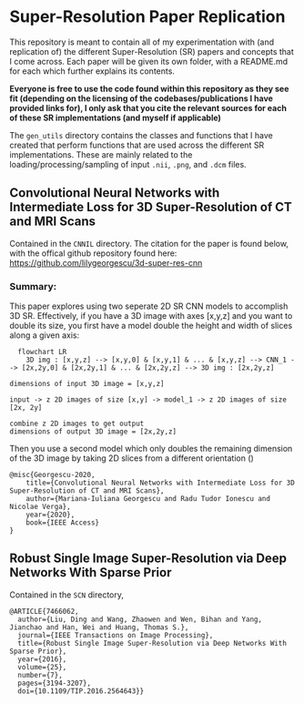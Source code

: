 # Super-Resolution Paper Replication
This repository is meant to contain all of my experimentation with (and replication of) the different Super-Resolution (SR) papers and concepts that I come across. Each paper will be given its own folder, with a README.md for each which further explains its contents.

**Everyone is free to use the code found within this repository as they see fit (depending on the licensing of the codebases/publications I have provided links for), I only ask that you cite the relevant sources for each of these SR implementations (and myself if applicable)**

The `gen_utils` directory contains the classes and functions that I have created that perform functions that are used across the different SR implementations. These are mainly related to the loading/processing/sampling of input `.nii`, `.png`, and `.dcm` files.

## Convolutional Neural Networks with Intermediate Loss for 3D Super-Resolution of CT and MRI Scans
Contained in the `CNNIL` directory. The citation for the paper is found below, with the offical github repository found here: https://github.com/lilygeorgescu/3d-super-res-cnn

### Summary: 
This paper explores using two seperate 2D SR CNN models to accomplish 3D SR. Effectively, if you have a 3D image with axes [x,y,z] and you want to double its size, you first have a model double the height and width of slices along a given axis:

```mermaid
  flowchart LR
    3D img : [x,y,z] --> [x,y,0] & [x,y,1] & ... & [x,y,z] --> CNN_1 --> [2x,2y,0] & [2x,2y,1] & ... & [2x,2y,z] --> 3D img : [2x,2y,z]
```



```
dimensions of input 3D image = [x,y,z]

input -> z 2D images of size [x,y] -> model_1 -> z 2D images of size [2x, 2y]

combine z 2D images to get output
dimensions of output 3D image = [2x,2y,z]

```
 Then you use a second model which only doubles the remaining dimension of the 3D image by taking 2D slices from a different orientation ()

```
@misc{Georgescu-2020,
    title={Convolutional Neural Networks with Intermediate Loss for 3D Super-Resolution of CT and MRI Scans},
    author={Mariana-Iuliana Georgescu and Radu Tudor Ionescu and Nicolae Verga},
    year={2020}, 
    book={IEEE Access}
}
```


## Robust Single Image Super-Resolution via Deep Networks With Sparse Prior
Contained in the `SCN` directory,

```
@ARTICLE{7466062,
  author={Liu, Ding and Wang, Zhaowen and Wen, Bihan and Yang, Jianchao and Han, Wei and Huang, Thomas S.},
  journal={IEEE Transactions on Image Processing}, 
  title={Robust Single Image Super-Resolution via Deep Networks With Sparse Prior}, 
  year={2016},
  volume={25},
  number={7},
  pages={3194-3207},
  doi={10.1109/TIP.2016.2564643}}
```